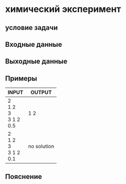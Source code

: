 # химический эксперимент

## условие задачи

## Входные данные

## Выходные данные


## Примеры

| INPUT | OUTPUT |
| ----- | ---------|
| 2<br />1 2<br />3<br />3 1 2<br />0.5 | 1 2 |
| 2<br />1 2<br />3<br />3 1 2<br />0.1 | no solution |

## Пояснение

